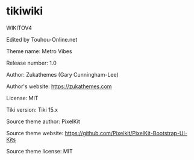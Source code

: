 # tikiwiki
WIKITOV4


Edited by Touhou-Online.net


Theme name: Metro Vibes

Release number: 1.0

Author:	Zukathemes (Gary Cunningham-Lee)

Author's website: https://zukathemes.com

License: MIT

Tiki version: Tiki 15.x

Source theme author: PixelKit

Source theme website: https://github.com/Pixelkit/PixelKit-Bootstrap-UI-Kits

Source theme license: MIT

